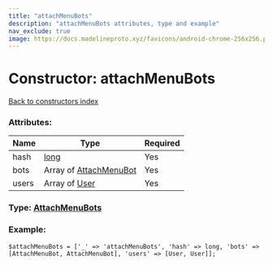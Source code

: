 ```yaml
---
title: "attachMenuBots"
description: "attachMenuBots attributes, type and example"
nav_exclude: true
image: https://docs.madelineproto.xyz/favicons/android-chrome-256x256.png
---
```

# Constructor: attachMenuBots  
[Back to constructors index](/API_docs/constructors/index.html)



### Attributes:

| Name     |    Type       | Required |
|----------|---------------|----------|
|hash|[long](/API_docs/types/long.html) | Yes|
|bots|Array of [AttachMenuBot](/API_docs/types/AttachMenuBot.html) | Yes|
|users|Array of [User](/API_docs/types/User.html) | Yes|



### Type: [AttachMenuBots](/API_docs/types/AttachMenuBots.html)


### Example:

```
$attachMenuBots = ['_' => 'attachMenuBots', 'hash' => long, 'bots' => [AttachMenuBot, AttachMenuBot], 'users' => [User, User]];
```  

